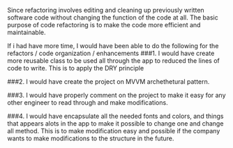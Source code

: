 Since refactoring involves editing and cleaning up previously written software code without changing the function of the code at all. The basic purpose of code refactoring is to make the code more efficient and maintainable. 

If i had have more time, I would have been able to do the following for the refactors / code organization / enhancements 
###1. I would have create more reusable class to be used all through the app to reduced the lines of code to write. This is to apply the DRY principle

###2. I would have create the project on MVVM archethetural pattern. 

###3. I would have properly comment on the project to make it easy for any other engineer to read through and make modifications.

###4. I would have encapsulate all the needed fonts and colors, and things that appears alots in the app to make it possible to change one and change all method. This is to make modification easy and possible if the company wants to make modifications to the structure in the future.


